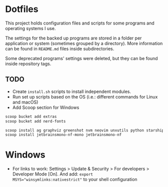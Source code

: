 
# Dotfiles
This project holds configuration files and scripts for some programs and operating systems I use.

The settings for the backed up programs are stored in a folder per application or system (sometimes
grouped by a directory). More information can be found in `README.md` files inside subdirectories.

Some deprecated programs' settings were deleted, but they can be found inside repository tags.

## TODO
* Create `install.sh` scripts to install independent modules.
* Run set up scripts based on the OS (i.e.: different commands for Linux and macOS)
* Add Scoop section for Windows

```bash
scoop bucket add extras
scoop bucket add nerd-fonts

scoop install ag graphviz greenshot nvm neovim unxutils python starship
scoop install jetbrainsmono-nf-mono jetbrainsmono-nf
```

# Windows
* For links to work: Settings > Update & Security > For developers > Developer Mode [On]. And add:
  `export MSYS="winsymlinks:nativestrict"` to your shell configuration

